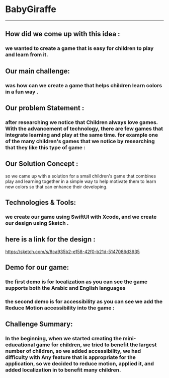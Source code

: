 # BabyGiraffe
___






## How did we come up with this idea :
### we wanted to create a game that is easy for children to play and learn from it.






## Our main challenge:
### was how can we create a game that helps children learn colors in a fun way .





## Our problem Statement :
### after researching we notice that Children always love games. With the advancement of technology, there are few games that integrate learning and play at the same time. for example one of the many children's games that we notice by researching that they like this type of game :






## Our Solution Concept : 
so we came up with a solution for a small children's game that combines play and learning together in a simple way to help motivate them to learn new colors so that can enhance their developing.






## Technologies & Tools:
### we create our game using SwiftUI with Xcode, and we create our design using Sketch .







## here is a link for the design :
https://sketch.com/s/8ca935b2-e158-42f0-b21d-5147086d3935





## Demo for our game:

### the first demo is for localization as you can see the game supports both the Arabic and English languages

### the second demo is for accessibility as you can see we add the Reduce Motion accessibility into the game :







## Challenge Summary:
### In the beginning, when we started creating the mini-educational game for children, we tried to benefit the largest number of children, so we added accessibility, we had difficulty with Any feature that is appropriate for the application, so we decided to reduce motion, applied it, and added localization in to benefit many children.
